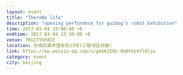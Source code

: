 ```yaml
---
layout: event
title: "ThereBe life"
description: "opening performnce for guibog's robot Exhibition"
time: 2017-03-04 19:00:00 +8
endtime: 2017-03-04 23:30:00 +8
venue: fRUITYSPACE
location: 东城区美术馆东街13号(三联书店对面)
link: https://mp.weixin.qq.com/s/gk6KIIRb-9U0YkbkYl6ljw
category: event
city: beijing
---
```

